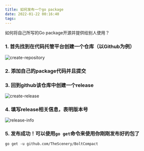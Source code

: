 ```yaml
---
title: 如何发布一个go package
date: 2022-01-22 00:16:40
tags:
---
```


如何将自己所写的Go package开源并提供给别人使用？

### 1. 首先找到在代码托管平台创建一个仓库（以Github为例）

![create-repository](/images/publishGoPackage/createRepository.png)

### 2. 添加自己的package代码并且提交

### 3. 回到github该仓库中创建一个release
![create-release](/images/publishGoPackage/createRelease.png)

### 4. 填写release相关信息，表明版本号
![release-info](/images/publishGoPackage/releaseInfo.png)

### 5. 发布成功！可以使用`go get`命令来使用你刚刚发布好的包了
``` shell
go get -u github.com/TheScenery/BoltCompact
```